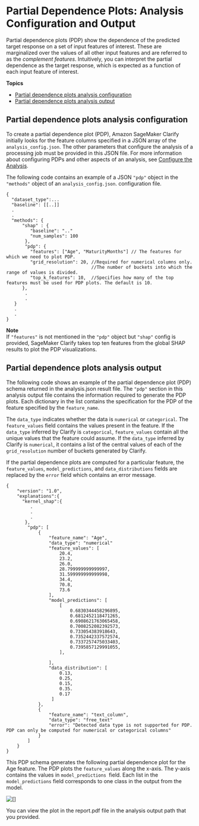 # Partial Dependence Plots: Analysis Configuration and Output<a name="clarify-partial-dependence-plots"></a>

Partial dependence plots \(PDP\) show the dependence of the predicted target response on a set of input features of interest\. These are marginalized over the values of all other input features and are referred to as the *complement features*\. Intuitively, you can interpret the partial dependence as the target response, which is expected as a function of each input feature of interest\.

**Topics**
+ [Partial dependence plots analysis configuration](#clarify-partial-dependence-plots-analysis-config)
+ [Partial dependence plots analysis output](#clarify-partial-dependence-plots-analysis-output)

## Partial dependence plots analysis configuration<a name="clarify-partial-dependence-plots-analysis-config"></a>

To create a partial dependence plot \(PDP\), Amazon SageMaker Clarify initially looks for the feature columns specified in a JSON array of the `analysis_config.json`\. The other parameters that configure the analysis of a processing job must be provided in this JSON file\. For more information about configuring PDPs and other aspects of an analysis, see [Configure the Analysis](clarify-processing-job-configure-analysis.md)\.

The following code contains an example of a JSON `"pdp"` object in the `"methods"` object of an `analysis_config.json`\. configuration file\.

```
{
  "dataset_type":...
  "baseline": [[..]]
  .
  .
  "methods": {
      "shap" : {
         "baseline": ".."
         "num_samples": 100
       }, 
       "pdp": {
         "features": ["Age", "MaturityMonths"] // The features for which we need to plot PDP.
         "grid_resolution": 20, //Required for numerical columns only. 
                                //The number of buckets into which the range of values is divided.
         "top_k_features": 10,  //Specifies how many of the top features must be used for PDP plots. The default is 10.
      },
       .
       .
   }
   .
   .
}
```

**Note**  
If `"features"` is not mentioned in the `"pdp"` object but `"shap"` config is provided, SageMaker Clarify takes top ten features from the global SHAP results to plot the PDP visualizations\.

## Partial dependence plots analysis output<a name="clarify-partial-dependence-plots-analysis-output"></a>

The following code shows an example of the partial dependence plot \(PDP\) schema returned in the analysis\.json result file\. The `"pdp"` section in this analysis output file contains the information required to generate the PDP plots\. Each dictionary in the list contains the specification for the PDP of the feature specified by the `feature_name`\. 

The `data_type` indicates whether the data is `numerical` or `categorical`\. The `feature_values` field contains the values present in the feature\. If the `data_type` inferred by Clarify is `categorical`, `feature_values` contain all the unique values that the feature could assume\. If the `data_type` inferred by Clarify is `numerical`, it contains a list of the central values of each of the `grid_resolution` number of buckets generated by Clarify\. 

If the partial dependence plots are computed for a particular feature, the `feature_values`, `model_predictions`, and `data_distributions` fields are replaced by the `error` field which contains an error message\.

```
{
    "version": "1.0",
    "explanations":{
      "kernel_shap":{
         .
         .
         .
       },
        "pdp": [
            {
                "feature_name": "Age",
                "data_type": "numerical"
                "feature_values": [
                    20.4,
                    23.2,
                    26.0,
                    28.799999999999997,
                    31.599999999999998,
                    34.4,
                    70.8,
                    73.6
                ],
                "model_predictions": [
                    [
                        0.6830344458296895,
                        0.6812452118471265,
                        0.6908621763065458,
                        0.7008252082392573,
                        0.733054383918643,
                        0.7352442337572574,
                        0.7337257475033403,
                        0.7395857129991055,
                    ],
            
                ],
                "data_distribution": [
                    0.13,
                    0.25,
                    0.15,
                    0.35.
                    0.17
                 ]   
            }, 
            {
                "feature_name": "text_column",
                "data_type": "free_text"
                "error": "Detected data type is not supported for PDP. PDP can only be computed for numerical or categorical columns"
            }
        ]
    }
}
```

This PDP schema generates the following partial dependence plot for the Age feature\. The PDP plots the `feature_values` along the x\-axis\. The y\-axis contains the values in `model_predictions `field\. Each list in the `model_predictions` field corresponds to one class in the output from the model\.

![\[\]](http://docs.aws.amazon.com/sagemaker/latest/dg/images/clarify-pdp-age-feature-image.png)

You can view the plot in the report\.pdf file in the analysis output path that you provided\.